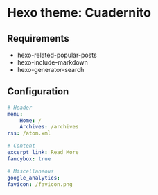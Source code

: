 Hexo theme: Cuadernito
============================================================

Requirements
------------------------------------------------------------
+ hexo-related-popular-posts
+ hexo-include-markdown
+ hexo-generator-search

Configuration
------------------------------------------------------------
``` yml
# Header
menu:
    Home: /
    Archives: /archives
rss: /atom.xml

# Content
excerpt_link: Read More
fancybox: true

# Miscellaneous
google_analytics:
favicon: /favicon.png
```

